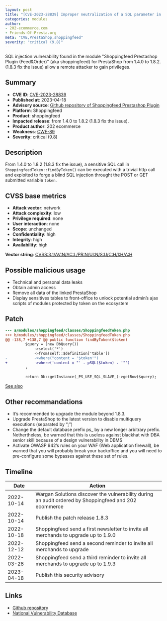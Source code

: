 ```yaml
---
layout: post
title: "[CVE-2023-28839] Improper neutralization of a SQL parameter in Shoppingfeed module for PrestaShop"
categories: modules
author:
- 202-ecommerce.com
- Friends-Of-Presta.org
meta: "CVE,PrestaShop,shoppingfeed"
severity: "critical (9.8)"
---
```


SQL injection vulnerability found in the module "Shoppingfeed Prestashop Plugin (Feed&Order)" (aka shoppingfeed) for PrestaShop from 1.4.0 to 1.8.2. (1.8.3 fix the issue) allow a remote attacker to gain privileges.

## Summary

* **CVE ID**: [CVE-2023-28839](https://cve.mitre.org/cgi-bin/cvename.cgi?name=CVE-2023-28839)
* **Published at**: 2023-04-18
* **Advisory source**: [Github repository of Shoppingfeed Prestashop Plugin](https://github.com/shoppingflux/module-prestashop/security/advisories/GHSA-vfmq-w777-qvcf)
* **Platform**: Shoppingfeed
* **Product**: shoppingfeed
* **Impacted release**: from 1.4.0 to 1.8.2 (1.8.3 fix the issue).
* **Product author**: 202 ecommerce
* **Weakness**: [CWE-89](https://cwe.mitre.org/data/definitions/89.html)
* **Severity**: critical (9.8)

## Description

From 1.4.0 to 1.8.2 (1.8.3 fix the issue), a sensitive SQL call in `ShoppingfeedToken::findByToken()` can be executed with a trivial http call and exploited to forge a blind SQL injection throught the POST or GET submitted variable `token`.

## CVSS base metrics

* **Attack vector**: network
* **Attack complexity**: low
* **Privilege required**: none
* **User interaction**: none
* **Scope**: unchanged
* **Confidentiality**: high
* **Integrity**: high
* **Availability**: high

**Vector string**: [CVSS:3.1/AV:N/AC:L/PR:N/UI:N/S:U/C:H/I:H/A:H](https://nvd.nist.gov/vuln-metrics/cvss/v3-calculator?vector=AV:N/AC:L/PR:N/UI:N/S:U/C:H/I:H/A:H)

## Possible malicious usage

* Technical and personal data leaks
* Obtain admin access
* Remove all data of the linked PrestaShop
* Display sensitives tables to front-office to unlock potential admin’s ajax scripts of modules protected by token on the ecosystem

## Patch

```diff
--- a/modules/shoppingfeed/classes/ShoppingfeedToken.php
+++ b/modules/shoppingfeed/classes/ShoppingfeedToken.php
@@ -138,7 +138,7 @@ public function findByToken($token)
         $query = (new DbQuery())
             ->select('*')
             ->from(self::$definition['table'])
-            ->where("content = '$token'")
+            ->where('content = "' . pSQL($token) . '"')
         ;
 
         return Db::getInstance(_PS_USE_SQL_SLAVE_)->getRow($query);
```

[See also](https://github.com/shoppingflux/module-prestashop/pull/209/files)


## Other recommandations

* It’s recommended to upgrade the module beyond 1.8.3.
* Upgrade PrestaShop to the latest version to disable multiquery executions (separated by “;”)
* Change the default database prefix ps_ by a new longer arbitrary prefix. Nethertheless, be warned that this is useless against blackhat with DBA senior skill because of a design vulnerability in DBMS
* Activate OWASP 942’s rules on your WAF (Web application firewall), be warned that you will probably break your backoffice and you will need to pre-configure some bypasses against these set of rules.

## Timeline

| Date | Action |
|--|--|
| 2022-10-14 | Wargan Solutions discover the vulnerability during an audit ordered by Shoppingfeed and 202 ecommerce |
| 2022-10-14 | Publish the patch release 1.8.3 |
| 2022-10-18 | Shoppingfeed send a first newsletter to invite all merchands to upgrade up to 1.9.0 |
| 2022-12-12 | Shoppingfeed send a second reminder to invite all merchands to upgrade |
| 2022-03-28 | Shoppingfeed send a third reminder to invite all merchands to upgrade up to 1.9.3 |
| 2023-04-18 | Publish this security advisory |

## Links

* [Github repository](https://github.com/shoppingflux/module-prestashop/security/advisories/GHSA-vfmq-w777-qvcf)
* [National Vulnerability Database](https://nvd.nist.gov/vuln/detail/CVE-2023-28839)

